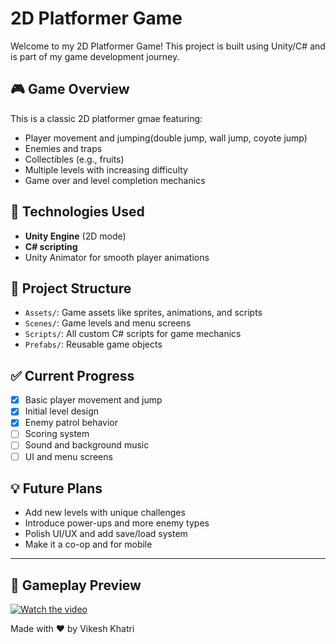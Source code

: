 # 2D Platformer Game

Welcome to my 2D Platformer Game! This project is built using Unity/C# and is part of my game development journey.

## 🎮 Game Overview
This is a classic 2D  platformer gmae featuring:
- Player movement and jumping(double jump, wall jump, coyote jump)
- Enemies and traps
- Collectibles (e.g., fruits)
- Multiple levels with increasing difficulty
- Game over and level completion mechanics

## 🚀 Technologies Used
- **Unity Engine** (2D mode)
- **C# scripting**
- Unity Animator for smooth player animations

## 📁 Project Structure
- `Assets/`: Game assets like sprites, animations, and scripts
- `Scenes/`: Game levels and menu screens
- `Scripts/`: All custom C# scripts for game mechanics
- `Prefabs/`: Reusable game objects

## ✅ Current Progress
- [x] Basic player movement and jump
- [x] Initial level design
- [x] Enemy patrol behavior
- [ ] Scoring system
- [ ] Sound and background music
- [ ] UI and menu screens

## 💡 Future Plans
- Add new levels with unique challenges
- Introduce power-ups and more enemy types
- Polish UI/UX and add save/load system
- Make it a co-op and for mobile

---
## 🎥 Gameplay Preview

[![Watch the video](https://img.youtube.com/vi/79KSMhV0gsw/0.jpg)](https://youtu.be/5T424jZMiOg)



Made with ❤️ by Vikesh Khatri
